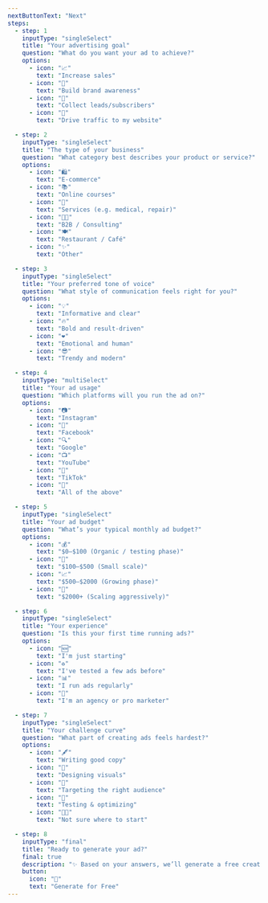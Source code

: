 ```yaml
---
nextButtonText: "Next"
steps:
  - step: 1
    inputType: "singleSelect"
    title: "Your advertising goal"
    question: "What do you want your ad to achieve?"
    options:
      - icon: "📈"
        text: "Increase sales"
      - icon: "🧠"
        text: "Build brand awareness"
      - icon: "📨"
        text: "Collect leads/subscribers"
      - icon: "🎯"
        text: "Drive traffic to my website"

  - step: 2
    inputType: "singleSelect"
    title: "The type of your business"
    question: "What category best describes your product or service?"
    options:
      - icon: "🛍"
        text: "E-commerce"
      - icon: "📚"
        text: "Online courses"
      - icon: "🏥"
        text: "Services (e.g. medical, repair)"
      - icon: "🧑‍💼"
        text: "B2B / Consulting"
      - icon: "🍽"
        text: "Restaurant / Café"
      - icon: "✨"
        text: "Other"

  - step: 3
    inputType: "singleSelect"
    title: "Your preferred tone of voice"
    question: "What style of communication feels right for you?"
    options:
      - icon: "💡"
        text: "Informative and clear"
      - icon: "🔥"
        text: "Bold and result-driven"
      - icon: "❤️"
        text: "Emotional and human"
      - icon: "😎"
        text: "Trendy and modern"

  - step: 4
    inputType: "multiSelect"
    title: "Your ad usage"
    question: "Which platforms will you run the ad on?"
    options:
      - icon: "📷"
        text: "Instagram"
      - icon: "📘"
        text: "Facebook"
      - icon: "🔍"
        text: "Google"
      - icon: "📺"
        text: "YouTube"
      - icon: "🎵"
        text: "TikTok"
      - icon: "📱"
        text: "All of the above"

  - step: 5
    inputType: "singleSelect"
    title: "Your ad budget"
    question: "What’s your typical monthly ad budget?"
    options:
      - icon: "💰"
        text: "$0–$100 (Organic / testing phase)"
      - icon: "💸"
        text: "$100–$500 (Small scale)"
      - icon: "📈"
        text: "$500–$2000 (Growing phase)"
      - icon: "🚀"
        text: "$2000+ (Scaling aggressively)"

  - step: 6
    inputType: "singleSelect"
    title: "Your experience"
    question: "Is this your first time running ads?"
    options:
      - icon: "🆕"
        text: "I'm just starting"
      - icon: "♻️"
        text: "I've tested a few ads before"
      - icon: "📊"
        text: "I run ads regularly"
      - icon: "🧠"
        text: "I'm an agency or pro marketer"

  - step: 7
    inputType: "singleSelect"
    title: "Your challenge curve"
    question: "What part of creating ads feels hardest?"
    options:
      - icon: "🖋"
        text: "Writing good copy"
      - icon: "🎨"
        text: "Designing visuals"
      - icon: "📍"
        text: "Targeting the right audience"
      - icon: "🧪"
        text: "Testing & optimizing"
      - icon: "😵‍💫"
        text: "Not sure where to start"

  - step: 8
    inputType: "final"
    title: "Ready to generate your ad?"
    final: true
    description: "✨ Based on your answers, we’ll generate a free creative preview tailored to your business."
    button:
      icon: "🔶"
      text: "Generate for Free"
---
```

